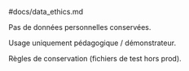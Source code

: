 #docs/data_ethics.md

Pas de données personnelles conservées.

Usage uniquement pédagogique / démonstrateur.

Règles de conservation (fichiers de test hors prod).
